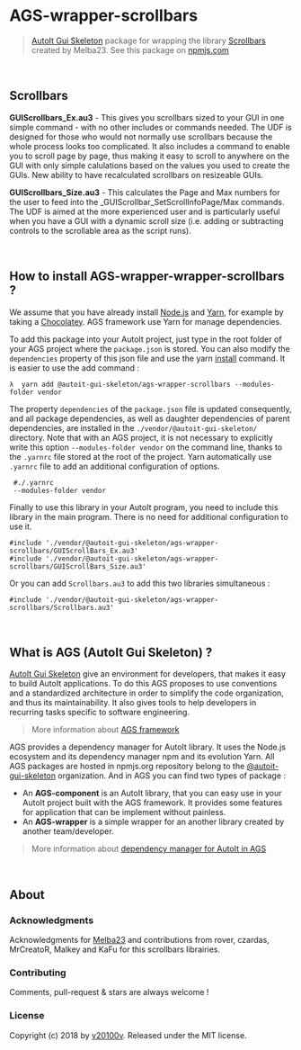 AGS-wrapper-scrollbars
======================

> [AutoIt Gui Skeleton](https://autoit-gui-skeleton.github.io/) package for wrapping the library [Scrollbars](https://www.autoitscript.com/forum/topic/113723-scrollbars-made-easy-bugfix-version-2-may-21/) created by Melba23. See this package on [npmjs.com](https://www.npmjs.com/package/@autoit-gui-skeleton/ags-wrapper-scrollbars/)



<br/>

## Scrollbars

**GUIScrollbars_Ex.au3** - This gives you scrollbars sized to your GUI in one simple command - with no other includes or commands needed. The UDF is designed for those who would not normally use scrollbars because the whole process looks too complicated. It also includes a command to enable you to scroll page by page, thus making it easy to scroll to anywhere on the GUI with only simple calulations based on the values you used to create the GUIs. New ability to have recalculated scrollbars on resizeable GUIs.

**GUIScrollbars_Size.au3** - This calculates the Page and Max numbers for the user to feed into the _GUIScrollbar_SetScrollInfoPage/Max commands. The UDF is aimed at the more experienced user and is particularly useful when you have a GUI with a dynamic scroll size (i.e. adding or subtracting controls to the scrollable area as the script runs).

<br/>

## How to install AGS-wrapper-wrapper-scrollbars ?

We assume that you have already install [Node.js](https://nodejs.org/) and [Yarn](https://yarnpkg.com/lang/en/), for example by taking a [Chocolatey](https://chocolatey.org/). AGS framework use Yarn for manage dependencies.

To add this package into your AutoIt project, just type in the root folder of your AGS project where the `package.json` is stored. You can also modify the `dependencies` property of this json file and use the yarn [install](https://yarnpkg.com/en/docs/usage) command. It is easier to use the add command :

```
λ  yarn add @autoit-gui-skeleton/ags-wrapper-scrollbars --modules-folder vendor
```

The property `dependencies` of the  `package.json` file is updated consequently, and all package dependencies, as well as daughter dependencies of parent dependencies, are installed in the `./vendor/@autoit-gui-skeleton/` directory. Note that with an AGS project, it is not necessary to explicitly write this option `--modules-folder vendor` on the command line, thanks to the `.yarnrc` file stored at the root of the project. Yarn automatically use `.yarnrc` file to add an additional configuration of options.

```
 #./.yarnrc
 --modules-folder vendor
 ```

Finally to use this library in your AutoIt program, you need to include this library in the main program. There is no need for additional configuration to use it.


```autoit
#include './vendor/@autoit-gui-skeleton/ags-wrapper-scrollbars/GUIScrollBars_Ex.au3'
#include './vendor/@autoit-gui-skeleton/ags-wrapper-scrollbars/GUIScrollBars_Size.au3'
```

Or you can add `Scrollbars.au3` to add this two libraries simultaneous :
```autoit
#include './vendor/@autoit-gui-skeleton/ags-wrapper-scrollbars/Scrollbars.au3'
```


<br/>

## What is AGS (AutoIt Gui Skeleton) ?

[AutoIt Gui Skeleton](https://autoit-gui-skeleton.github.io/) give an environment for developers, that makes it easy to build AutoIt applications. To do this AGS proposes to use conventions and a standardized architecture in order to simplify the code organization, and thus its maintainability. It also gives tools to help developers in recurring tasks specific to software engineering.

> More information about [AGS framework](https://autoit-gui-skeleton.github.io/)

AGS provides a dependency manager for AutoIt library. It uses the Node.js ecosystem and its dependency manager npm and its evolution Yarn. All AGS packages are hosted in npmjs.org repository belong to the [@autoit-gui-skeleton](https://www.npmjs.com/search?q=autoit-gui-skeleton) organization. And in AGS you can find two types of package :

- An **AGS-component** is an AutoIt library, that you can easy use in your AutoIt project built with the AGS framework. It provides some features for application that can be implement without painless.
- An **AGS-wrapper** is a simple wrapper for an another library created by another team/developer.

> More information about [dependency manager for AutoIt in AGS](https://autoit-gui-skeleton.github.io//2018/07/10/ags_dependencies_manager_for_AutoIt.html)


<br/>

## About

### Acknowledgments

Acknowledgments for [Melba23](https://www.autoitscript.com/forum/topic/113723-scrollbars-made-easy-bugfix-version-2-may-21/) and contributions from rover, czardas, MrCreatoR, Malkey and KaFu for this scrollbars librairies.

### Contributing

Comments, pull-request & stars are always welcome !

### License

Copyright (c) 2018 by [v20100v](https://github.com/v20100v). Released under the MIT license.
